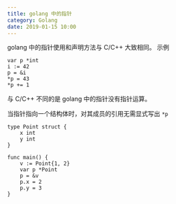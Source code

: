 ```yaml
---
title: golang 中的指针
category: Golang
date: 2019-01-15 10:00
---
```


golang 中的指针使用和声明方法与 C/C++ 大致相同。
示例

```golang
var p *int
i := 42
p = &i
*p = 43
*p += 1
```

与 C/C++ 不同的是 golang 中的指针没有指针运算。

当指针指向一个结构体时，对其成员的引用无需显式写出 `*p`

```golang
type Point struct {
    x int
    y int
}

func main() {
    v := Point{1, 2}
    var p *Point
    p = &v
    p.x = 2
    p.y = 3
}
```
